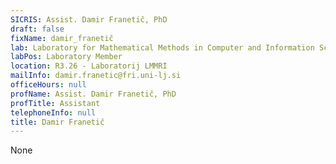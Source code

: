 ```yaml
---
SICRIS: Assist. Damir Franetič, PhD
draft: false
fixName: damir_franetič
lab: Laboratory for Mathematical Methods in Computer and Information Science
labPos: Laboratory Member
location: R3.26 - Laboratorij LMMRI
mailInfo: damir.franetic@fri.uni-lj.si
officeHours: null
profName: Assist. Damir Franetič, PhD
profTitle: Assistant
telephoneInfo: null
title: Damir Franetič
---
```


None